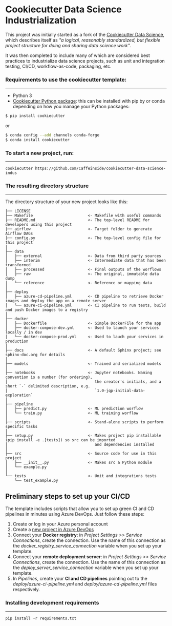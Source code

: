 # Cookiecutter Data Science Industrialization

This project was initially started as a fork of the [Cookiecutter Data Science](http://drivendata.github.io/cookiecutter-data-science/),
which describes itself as _"a logical, reasonably standardized, but flexible project structure for doing and sharing data science work"_.

It was then completed to include many of which are considered best practices to industrialize data science projects, such
as unit and integration testing, CI/CD, workflow-as-code, packaging, etc.


### Requirements to use the cookiecutter template:
-----------
 - Python 3
 - [Cookiecutter Python package](http://cookiecutter.readthedocs.org/en/latest/installation.html): this can be installed with pip by or conda depending on how you manage your Python packages:

``` bash
$ pip install cookiecutter
```

or

``` bash
$ conda config --add channels conda-forge
$ conda install cookiecutter
```


### To start a new project, run:
------------

    cookiecutter https://github.com/Caffeinside/cookiecutter-data-science-indus


### The resulting directory structure
------------

The directory structure of your new project looks like this: 

```
├── LICENSE
├── Makefile                        <- Makefile with useful commands
├── README.md                       <- The top-level README for developers using this project
├── airflow                         <- Target folder to generate Airflow DAGs
├── config.py                       <- The top-level config file for this project
│
├── data
│   ├── external                    <- Data from third party sources
│   ├── interim                     <- Intermediate data that has been transformed
│   ├── processed                   <- Final outputs of the worflows
│   ├── raw                         <- The original, immutable data dump
│   └── reference                   <- Reference or mapping data
│
├── deploy
│   ├── azure-cd-pipeline.yml       <- CD pipeline to retrieve Docker images and deploy the app on a remote server
│   └── azure-ci-pipeline.yml       <- CI pipeline to run tests, build and push Docker images to a registry
│
├── docker
│   ├── Dockerfile                  <- Simple DockerFile for the app
│   ├── docker-compose-dev.yml      <- Used to launch your services locally / in dev
│   └── docker-compose-prod.yml     <- Used to lauch your services in production
│
├── docs                            <- A default Sphinx project; see sphinx-doc.org for details
│
├── models                          <- Trained and serialized models
│
├── notebooks                       <- Jupyter notebooks. Naming convention is a number (for ordering),
│                                      the creator's initials, and a short `-` delimited description, e.g.
│                                      `1.0-jqp-initial-data-exploration`
│
├── pipeline
│   ├── predict.py                  <- ML prediction worflow
│   └── train.py                    <- ML training worflow
│
├── scripts                         <- Stand-alone scripts to perform specific tasks
│
├── setup.py                        <- Makes project pip installable (pip install -e .[tests]) so src can be imported 
│                                      and dependencies installed
│
├── src                             <- Source code for use in this project
│   ├── __init__.py                 <- Makes src a Python module
│   └── example.py
│
└── tests                           <- Unit and integrations tests
    └── test_example.py
```

## Preliminary steps to set up your CI/CD

The template includes scripts that allow you to set up green CI and CD pipelines in minutes using Azure DevOps.
Just follow these steps:

1. Create or log in your Azure personal account
2. Create a [new project in Azure DevOps](https://docs.microsoft.com/en-us/azure/devops/organizations/projects/create-project?view=azure-devops&tabs=preview-page)
3. Connect your **Docker registry**: in _Project Settings >> Service Connections_, create the connection. Use the name of
 this connection as the _docker_registry_service_connection_ variable when you set up your template.
4. Connect your **remote deployment server**: in _Project Settings >> Service Connections_, create the connection. Use the name of
 this connection as the _deploy_server_service_connection_ variable when you set up your template.
5. In _Pipelines_, create your **CI and CD pipelines** pointing out to the _deploy/azure-ci-pipeline.yml_ and
_deploy/azure-cd-pipeline.yml_ files respectively.


### Installing development requirements
------------

    pip install -r requirements.txt

